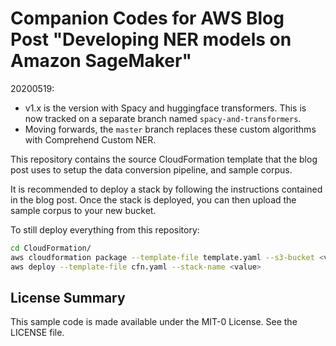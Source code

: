 # Companion Codes for AWS Blog Post "Developing NER models on Amazon SageMaker"

20200519:

- v1.x is the version with Spacy and huggingface transformers. This is now
  tracked on a separate branch named `spacy-and-transformers`.
- Moving forwards, the `master` branch replaces these custom algorithms with
  Comprehend Custom NER.

This repository contains the source CloudFormation template that the blog post
uses to setup the data conversion pipeline, and sample corpus.

It is recommended to deploy a stack by following the instructions contained in
the blog post. Once the stack is deployed, you can then upload the sample corpus
to your new bucket.

To still deploy everything from this repository:

```bash
cd CloudFormation/
aws cloudformation package --template-file template.yaml --s3-bucket <value> --s3-prefix <value> --output-template-file cfn.yaml
aws deploy --template-file cfn.yaml --stack-name <value>
```

## License Summary

This sample code is made available under the MIT-0 License. See the LICENSE file.
